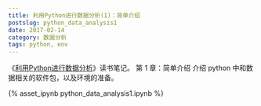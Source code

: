 ```yaml
---
title: 利用Python进行数据分析(1)：简单介绍
postslug: python_data_analysis1
date: 2017-02-14
category: 数据分析
tags: python, env
---
```



《[利用Python进行数据分析](https://book.douban.com/subject/25779298/)》读书笔记。
第 1 章：简单介绍
介绍 python 中和数据相关的软件包，以及环境的准备。

<!-- more -->

{% asset_ipynb python_data_analysis1.ipynb %}
